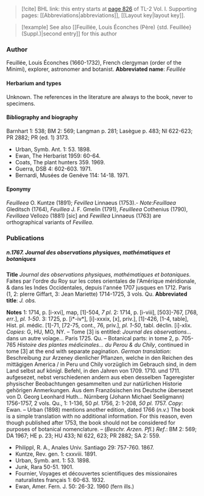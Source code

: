 > [!cite] BHL link: this entry starts at [page 826](https://www.biodiversitylibrary.org/page/33120957) of TL-2 Vol. I.
> Supporting pages: [[Abbreviations|abbreviations]], [[Layout key|layout key]].

> [!example] See also [[Feuillée, Louis Éconches (Père) {std. Feuillée} (Suppl.)|second entry]] for this author

### Author

Feuillée, Louis Éconches (1660-1732), French clergyman (order of the Minimi), explorer, astronomer and botanist. 
**Abbreviated name**: *Feuillée*

#### Herbarium and types

Unknown. The references in the literature are always to the book, never to specimens.

#### Bibliography and biography

Barnhart 1: 538; BM 2: 569; Langman p. 281; Lasègue p. 483; NI 622-623; PR 2882; PR (ed. 1) 3173.
- Urban, Symb. Ant. 1: 53. 1898.
- Ewan, The Herbarist 1959: 60-64.
- Coats, The plant hunters 359. 1969.
- Guerra, DSB 4: 602-603. 1971.
- Bernardi, Musées de Genéve 114: 14-18. 1971.

#### Eponymy

*Feuilleea* O. Kuntze (1891); *Fevillea* Linnaeus (1753).- *Note*:*Feuillaea* Gleditsch (1764), *Feuillea* J. F. Gmelin (1791), *Feuilleea* Cothenius (1790), *Fevillaea* Vellozo (1881) \[sic\] and *Fewillea* Linnaeus (1763) are orthographical variants of *Fevillea*.

### Publications

##### n.1767. Journal des observations physiques, mathématiques et botaniques

**Title**
*Journal des observations physiques, mathématiques et botaniques*. Faites par l'ordre du Roy sur les cotes orientales de l'Amérique méridionale, & dans les Indes Occidentales, depuis l'année 1707 jusques en 1712. Paris (1, 2: plerre Giffart, 3: Jean Mariette) 1714-1725, 3 vols. Qu.
**Abbreviated title**: *J. obs.*

**Notes**
1: 1714, p. \[i-xvi\], map, \[1\]-504, *7 pl*.
2: 1714, p. \[i-viii\], \[503\]-767, \[768, *err*.\], *pl. 1*-*50*.
3: 1725, p. \[i\*-iv\*\], \[i\]-xxxix, \[x\], priv.\], \[1\]-426, \[1-4, table\], Hist. pl. médic. \[1\]-71, \[72-75, cont., 76, priv.\], *pl. 1-50*, tabl. déclin. \[i\]-xlix.
*Copies*: G, HU, MO, NY. – Tome \[3\] is entitled: *Journal des observations...* dans un autre voïage... Paris 1725. Qu. – Botanical parts: in tome 2, p. 705-765 *Histoire des plantes médicinales... du Perou & du Chily*, continued in tome \[3\] at the end with separate pagination.
*German translation*: Beschreibung zur Arzeney dienlicher Pflanzen, welche in den Reichen des mittägigen America / in Peru und Chily vorzüglich im Gebrauch sind, in dem Land selbst auf königl. Befehl, in den Jahren von 1709. 1710. und 1711. aufgesezet, nebst verschiedenen andern aus eben desselben Tageregister physischer Beobachtungen gesammelten und zur natürlichen Historie gehörigen Anmerkungen. Aus dem Französischen ins Deutsche übersezet von D. Georg Leonhard Huth... Nürnberg (Johann Michael Seeligmann) 1756-1757, 2 vols. Qu., 1: 1-136, 50 *pl*. 1756, 2: 1-208, *50 pl. 1*757. *Copy*: Ewan. – Urban (1898) mentions another edition, dated 1766 (*n.v.*) The book is a simple translation with no additional information. For this reason, even though published after 1753, the book should not be considered for purposes of botanical nomenclature. – (*Beschr. Arzen. Pfl.*)
*Ref*.: BM 2: 569; DA 1967; HE p. 23; HU 433; NI 622, 623; PR 2882; SA 2: 559.
- Philippl, R. A., Anales Univ. Santiago 29: 757-760. 1867.
- Kuntze, Rev. gen. 1: cxxviii. 1891.
- Urban, Symb. ant. 1: 53. 1898.
- Junk, Rara 50-51. 1901.
- Fournier, Voyages et découvertes scientifiques des missionaires naturalistes français 1: 60-63. 1932.
- Ewan, Amer. Fern. J. 50: 26-32. 1960 (fern ills.)


